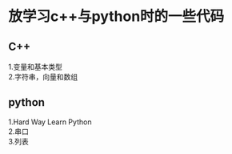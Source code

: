 # 放学习c++与python时的一些代码 
## C++  
1.变量和基本类型  
2.字符串，向量和数组
## python 
1.Hard Way Learn Python  
2.串口  
3.列表  


